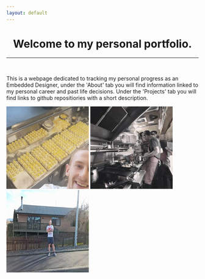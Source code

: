 ```yaml
---
layout: default
---
```

<h1 align="center">Welcome to my personal portfolio.</h1>
<hr>
<br/>

<p1>                This is a webpage dedicated to tracking my personal progress as an Embedded Designer, 
                    under the 'About' tab you will find information linked to my personal career and past
                    life decisions. Under the 'Projects' tab you will find links to github repositiories 
                    with a short description.
</p1>
<br/> 

![image](\images\caps.png)
![image](\images\beat.png)
![image](\images\concep.png)

